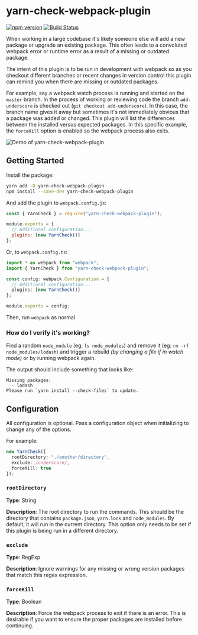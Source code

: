 # yarn-check-webpack-plugin

[![npm version](https://badge.fury.io/js/yarn-check-webpack-plugin.svg)](https://badge.fury.io/js/yarn-check-webpack-plugin)
[![Build Status](https://travis-ci.org/skovy/yarn-check-webpack-plugin.svg?branch=master)](https://travis-ci.org/skovy/yarn-check-webpack-plugin)

When working in a large codebase it's likely someone else will add a new package or upgrade an existing package. This often leads to a convoluted webpack error or runtime error as a result of a missing or outdated package.

The intent of this plugin is to be run in development with webpack so as you checkout different branches or recent changes in version control this plugin can remind you when there are missing or outdated packages.

For example, say a webpack watch process is running and started on the `master` branch. In the process of working or reviewing code the branch `add-underscore` is checked out (`git checkout add-underscore`). In this case, the branch name gives it away but sometimes it's not immediately obvious that a package was added or changed. This plugin will list the differences between the installed versus expected packages. In this specific example, the `forceKill` option is enabled so the webpack process also exits.

![Demo of yarn-check-webpack-plugin](./docs/yarn-check-webpack-plugin.gif)

## Getting Started

Install the package:

```bash
yarn add -D yarn-check-webpack-plugin
npm install --save-dev yarn-check-webpack-plugin
```

And add the plugin to `webpack.config.js`:

```javascript
const { YarnCheck } = require("yarn-check-webpack-plugin");

module.exports = {
  // Additional configuration...
  plugins: [new YarnCheck()]
};
```

Or, to `webpack.config.ts`:

```typescript
import * as webpack from "webpack";
import { YarnCheck } from "yarn-check-webpack-plugin";

const config: webpack.Configuration = {
  // Additional configuration...
  plugins: [new YarnCheck()]
};

module.exports = config;
```

Then, run `webpack` as normal.

### How do I verify it's working?

Find a random `node_module` (eg: `ls node_modules`) and remove it (eg: `rm -rf node_modules/lodash`) and trigger a rebuild _(by changing a file if in watch mode)_ or by running webpack again.

The output should include something that looks like:

```
Missing packages:
  - lodash
Please run `yarn install --check-files` to update.
```

## Configuration

All configuration is optional. Pass a configuration object when initializing to change any of the options.

For example:

```typescript
new YarnCheck({
  rootDirectory: "./another/directory",
  exclude: /underscore/,
  forceKill: true
});
```

### `rootDirectory`

**Type**: String

**Description**: The root directory to run the commands. This should be the directory that contains `package.json`, `yarn.lock` and `node_modules`. By default, it will run in the current directory. This option only needs to be set if this plugin is being run in a different directory.

### `exclude`

**Type**: RegExp

**Description**: Ignore warnings for any missing or wrong version packages that match this regex expression.

### `forceKill`

**Type**: Boolean

**Description**: Force the webpack process to exit if there is an error. This is desirable if you want to ensure the proper packages are installed before continuing.
